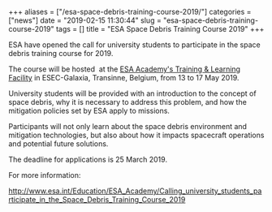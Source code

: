 +++
aliases = ["/esa-space-debris-training-course-2019/"]
categories = ["news"]
date = "2019-02-15 11:30:44"
slug = "esa-space-debris-training-course-2019"
tags = []
title = "ESA Space Debris Training Course 2019"
+++

ESA have opened the call for university students to participate in the
space debris training course for 2019.

The course will be hosted  at the [ESA Academy's Training & Learning
Facility](http://www.esa.int/Education/ESA_Academy/What_is_the_ESA_Academy)
in ESEC-Galaxia, Transinne, Belgium, from 13 to 17 May 2019.

University students will be provided with an introduction to the concept
of space debris, why it is necessary to address this problem, and how
the mitigation policies set by ESA apply to missions.

Participants will not only learn about the space debris environment and
mitigation technologies, but also about how it impacts spacecraft
operations and potential future solutions.

The deadline for applications is 25 March 2019.

For more information:

<http://www.esa.int/Education/ESA_Academy/Calling_university_students_participate_in_the_Space_Debris_Training_Course_2019>
